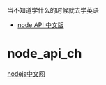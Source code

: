当不知道学什么的时候就去学英语

  - [node API 中文版](#algorithm)


# node_api_ch
[nodejs中文网](https://github.com/nodejscn/node-api-cn)
